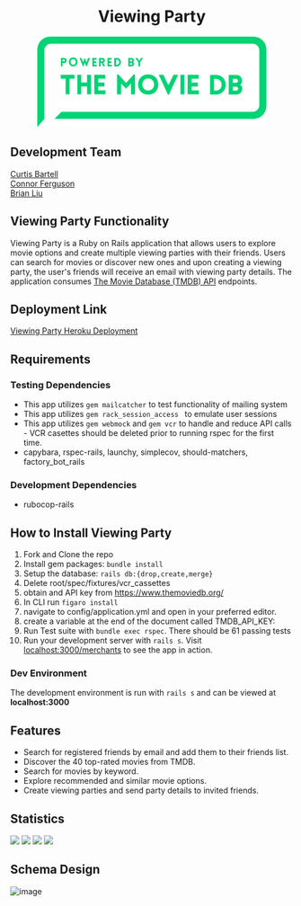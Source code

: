 # <div align="center"> Viewing Party



<div align="center"><img src = "https://raw.githubusercontent.com/zisiszikos/the-movie-db-example/master/tmdb.png"/></div>

## Development Team
[Curtis Bartell](https://github.com/c-bartell) <br>
[Connor Ferguson](https://github.com/cpfergus1) <br>
[Brian Liu](https://github.com/badgerbreezy) <br>

## Viewing Party Functionality
Viewing Party is a Ruby on Rails application that allows users to explore movie options and create multiple viewing parties with their friends. Users can search for movies or discover new ones and upon creating a viewing party, the user's friends will receive an email with viewing party details. The application consumes [The Movie Database (TMDB) API](https://developers.themoviedb.org/3/getting-started/introduction) endpoints.

## Deployment Link

[Viewing Party Heroku Deployment](https://agile-retreat-25350.herokuapp.com/)

## Requirements
 ### Testing Dependencies
  * This app utilizes `gem mailcatcher` to test functionality of mailing system
  * This app utilizes `gem rack_session_access ` to emulate user sessions
  * This app utilizes `gem webmock` and `gem vcr` to handle and reduce API calls - VCR casettes should be deleted prior to running rspec for the first       time.
  * capybara, rspec-rails, launchy, simplecov, should-matchers, factory_bot_rails
  
 ### Development Dependencies
  * rubocop-rails


## How to Install Viewing Party

1. Fork and Clone the repo
2. Install gem packages: `bundle install`
3. Setup the database: `rails db:{drop,create,merge}`
4. Delete root/spec/fixtures/vcr_cassettes
5. obtain and API key from https://www.themoviedb.org/
6. In CLI run `figaro install`
7. navigate to config/application.yml and open in your preferred editor.
8. create a variable at the end of the document called TMDB_API_KEY: <Your API Key Here>
9. Run Test suite with `bundle exec rspec`. There should be 61 passing tests
10. Run your development server with `rails s`. Visit [localhost:3000/merchants](http://localhost:3000/merchants) to see the app in action.

<h3>Dev Environment</h3>

The development environment is run with `rails s` and can be viewed at **localhost:3000**


## Features

- Search for registered friends by email and add them to their friends list.
- Discover the 40 top-rated movies from TMDB.
- Search for movies by keyword.
- Explore recommended and similar movie options.
- Create viewing parties and send party details to invited friends.


## Statistics

   ![](https://img.shields.io/badge/Rails-5.2.4-informational?style=flat&logo=<LOGO_NAME>&logoColor=white&color=2bbc8a) ![](https://img.shields.io/badge/Code-Ruby-informational?style=flat&logo=<LOGO_NAME>&logoColor=white&color=2bbc8a)   ![](https://img.shields.io/badge/Code-HTML-informational?style=flat&logo=<LOGO_NAME>&logoColor=white&color=2bbc8a) ![](https://img.shields.io/badge/Code-CSS-informational?style=flat&logo=<LOGO_NAME>&logoColor=white&color=2bbc8a)

## Schema Design

![image](https://user-images.githubusercontent.com/67594471/101731065-4d29be80-3a78-11eb-8e1e-ce28283ce6e6.png)
